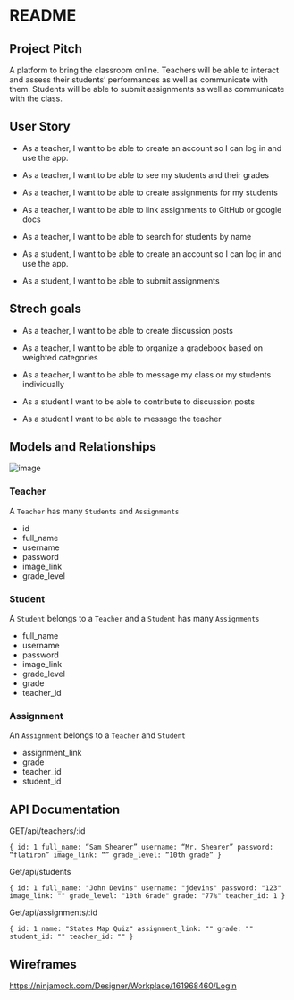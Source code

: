 # README


## Project Pitch

A platform to bring the classroom online. Teachers will be able to interact and assess their students’ performances as well as communicate with them. Students will be able to submit assignments as well as communicate with the class.

## User Story


- As a teacher, I want to be able to create an account so I can log in and use the app.
- As a teacher, I want to be able to see my students and their grades
- As a teacher, I want to be able to create assignments for my students
- As a teacher, I want to be able to link assignments to GitHub or google docs
- As a teacher, I want to be able to search for students by name


- As a student, I want to be able to create an account so I can log in and use the app.
- As a student, I want to be able to submit assignments 


## Strech goals

- As a teacher, I want to be able to create discussion posts
- As a teacher, I want to be able to organize a gradebook based on weighted categories
- As a teacher, I want to be able to message my class or my students individually

- As a student I want to be able to contribute to discussion posts
- As a student I want to be able to message the teacher

## Models and Relationships

![image](https://user-images.githubusercontent.com/85294886/137193180-0848b0f9-0410-4845-a827-ee68d3e396db.png)


### Teacher

A `Teacher` has many `Students` and `Assignments`

- id 
- full_name
- username
- password
- image_link
- grade_level


### Student 

A `Student` belongs to a `Teacher` and a `Student` has many `Assignments`

- full_name
- username
- password
- image_link
- grade_level
- grade
- teacher_id

### Assignment

An `Assignment` belongs to a `Teacher` and `Student`

- assignment_link
- grade
- teacher_id
- student_id


## API Documentation

GET/api/teachers/:id

`{
	id: 1
	full_name: “Sam Shearer”
	username: “Mr. Shearer”
	password: “flatiron”
	image_link: “”
	grade_level: “10th grade”
}`


Get/api/students

`{
	id: 1
	full_name: "John Devins"
	username: "jdevins"
	password: "123"
	image_link: ""
	grade_level: "10th Grade"
	grade: "77%"
	teacher_id: 1
}`

Get/api/assignments/:id

`{
	id: 1
	name: "States Map Quiz"
	assignment_link: ""
	grade: ""
	student_id: ""
	teacher_id: ""
}`



## Wireframes

https://ninjamock.com/Designer/Workplace/161968460/Login 
